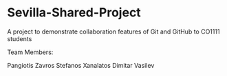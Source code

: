 # Sevilla-Shared-Project
A project to demonstrate collaboration features of Git and GitHub to CO1111 students

Team Members:

Pangiotis Zavros
Stefanos Xanalatos
Dimitar Vasilev
